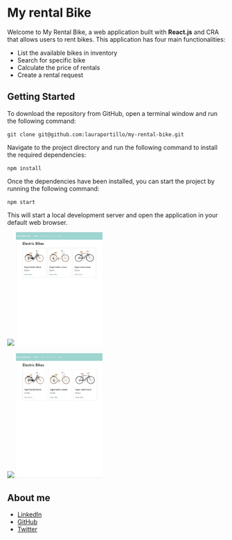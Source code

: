 # My rental Bike

Welcome to My Rental Bike, a web application built with **React.js** and CRA that allows users to rent bikes. This application has four main functionalities:

- List the available bikes in inventory
- Search for specific bike
- Calculate the price of rentals
- Create a rental request

## Getting Started

To download the repository from GitHub, open a terminal window and run the following command:

    git clone git@github.com:lauraportillo/my-rental-bike.git

Navigate to the project directory and run the following command to install the required dependencies:

    npm install

Once the dependencies have been installed, you can start the project by running the following command:

    npm start

This will start a local development server and open the application in your default web browser.

<img src="https://github.com/lauraportillo/my-rental-bike/src/images/bike1.jpg" width="200"> <img src="https://github.com/lauraportillo/my-rental-bike/blob/master/src/images/bike1.jpg" width="200"> 

<img src="https://github.com/lauraportillo/my-rental-bike/src/images/01bike820x1180.jpg" width="200"> <img src="https://github.com/lauraportillo/my-rental-bike/blob/master/src/images/01bike820x1180.jpg" width="200"> 




## About me

- [LinkedIn](https://www.linkedin.com/in/laura-portillo-rodr%C3%ADguez-21965a86/)
- [GitHub](https://github.com/lauraportillo)
- [Twitter](https://twitter.com/LauraPo02860847)
